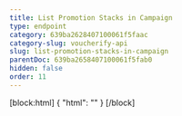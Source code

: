```yaml
---
title: List Promotion Stacks in Campaign
type: endpoint
category: 639ba2628407100061f5faac
category-slug: voucherify-api
slug: list-promotion-stacks-in-campaign
parentDoc: 639ba2658407100061f5fab0
hidden: false
order: 11
---
```

[block:html]
{
  "html": "<style>\n[title=\"Toggle library\"] { \n  display: none; }\n.LanguagePicker-divider { \n  display: none; }\n.Playground-section3VTXuaYZivJK > .APISectionHeader3LN_-QIR0m7x {\n  display: none; }\n.LanguagePicker-languages1qVVo_v6AlP9 {\n  display: none; }\n</style>"
}
[/block]
